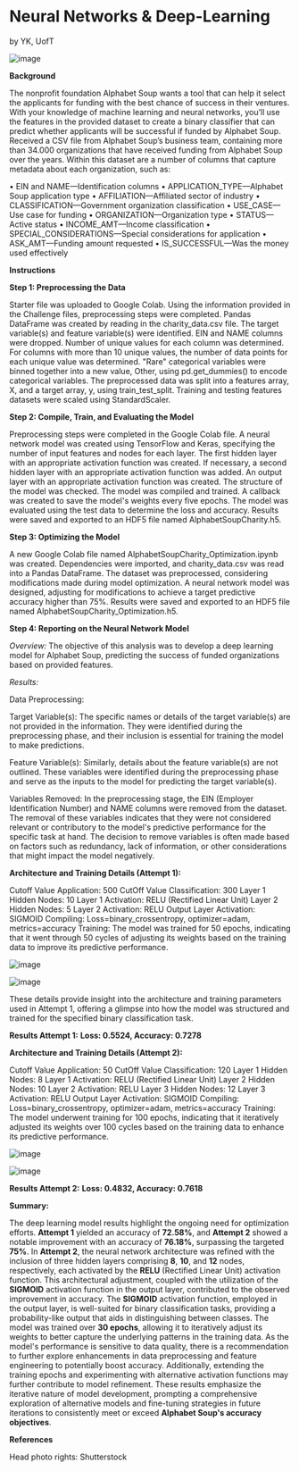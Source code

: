 # Neural Networks & Deep-Learning 
by YK, UofT

![image](https://github.com/YargKlnc/Deep-Learning/assets/142269763/7da93479-e78b-4f7d-b990-492cebfa6023)


**Background**

The nonprofit foundation Alphabet Soup wants a tool that can help it select the applicants for funding with the best chance of success in their ventures. With your knowledge of machine learning and neural networks, you’ll use the features in the provided dataset to create a binary classifier that can predict whether applicants will be successful if funded by Alphabet Soup. Received a CSV file from Alphabet Soup’s business team, containing more than 34.000 organizations that have received funding from Alphabet Soup over the years. Within this dataset are a number of columns that capture metadata about each organization, such as:

•	EIN and NAME—Identification columns •	APPLICATION_TYPE—Alphabet Soup application type •	AFFILIATION—Affiliated sector of industry •	CLASSIFICATION—Government organization classification •	USE_CASE—Use case for funding •	ORGANIZATION—Organization type •	STATUS—Active status •	INCOME_AMT—Income classification •	SPECIAL_CONSIDERATIONS—Special considerations for application •	ASK_AMT—Funding amount requested •	IS_SUCCESSFUL—Was the money used effectively


**Instructions**


**Step 1: Preprocessing the Data**

Starter file was uploaded to Google Colab. Using the information provided in the Challenge files, preprocessing steps were completed. Pandas DataFrame was created by reading in the charity_data.csv file. The target variable(s) and feature variable(s) were identified. EIN and NAME columns were dropped. Number of unique values for each column was determined. For columns with more than 10 unique values, the number of data points for each unique value was determined. "Rare" categorical variables were binned together into a new value, Other, using pd.get_dummies() to encode categorical variables. The preprocessed data was split into a features array, X, and a target array, y, using train_test_split. Training and testing features datasets were scaled using StandardScaler.


**Step 2: Compile, Train, and Evaluating the Model**

Preprocessing steps were completed in the Google Colab file. A neural network model was created using TensorFlow and Keras, specifying the number of input features and nodes for each layer. The first hidden layer with an appropriate activation function was created. If necessary, a second hidden layer with an appropriate activation function was added. An output layer with an appropriate activation function was created. The structure of the model was checked. The model was compiled and trained. A callback was created to save the model's weights every five epochs. The model was evaluated using the test data to determine the loss and accuracy. Results were saved and exported to an HDF5 file named AlphabetSoupCharity.h5.


**Step 3: Optimizing the Model**

A new Google Colab file named AlphabetSoupCharity_Optimization.ipynb was created. Dependencies were imported, and charity_data.csv was read into a Pandas DataFrame. The dataset was preprocessed, considering modifications made during model optimization. A neural network model was designed, adjusting for modifications to achieve a target predictive accuracy higher than 75%. Results were saved and exported to an HDF5 file named AlphabetSoupCharity_Optimization.h5.


**Step 4: Reporting on the Neural Network Model**

*Overview:* The objective of this analysis was to develop a deep learning model for Alphabet Soup, predicting the success of funded organizations based on provided features.

*Results:*

Data Preprocessing:

Target Variable(s): The specific names or details of the target variable(s) are not provided in the information. They were identified during the preprocessing phase, and their inclusion is essential for training the model to make predictions.

Feature Variable(s): Similarly, details about the feature variable(s) are not outlined. These variables were identified during the preprocessing phase and serve as the inputs to the model for predicting the target variable(s).

Variables Removed: In the preprocessing stage, the EIN (Employer Identification Number) and NAME columns were removed from the dataset. The removal of these variables indicates that they were not considered relevant or contributory to the model's predictive performance for the specific task at hand. The decision to remove variables is often made based on factors such as redundancy, lack of information, or other considerations that might impact the model negatively.

**Architecture and Training Details (Attempt 1):**

Cutoff Value Application: 500
CutOff Value Classification: 300
Layer 1 Hidden Nodes: 10
Layer 1 Activation: RELU (Rectified Linear Unit)
Layer 2 Hidden Nodes: 5
Layer 2 Activation: RELU
Output Layer Activation: SIGMOID
Compiling: Loss=binary_crossentropy, optimizer=adam, metrics=accuracy
Training: The model was trained for 50 epochs, indicating that it went through 50 cycles of adjusting its weights based on the training data to improve its predictive performance.

![image](https://github.com/YargKlnc/Deep-Learning/assets/142269763/2f78e526-88ff-4304-a223-1d4c67532e33)

![image](https://github.com/YargKlnc/Deep-Learning/assets/142269763/69c305cb-5d87-4dcd-a670-e270b27c76d3)

These details provide insight into the architecture and training parameters used in Attempt 1, offering a glimpse into how the model was structured and trained for the specified binary classification task.

**Results Attempt 1:**
**Loss: 0.5524, Accuracy: 0.7278**

**Architecture and Training Details (Attempt 2):**

Cutoff Value Application: 50
CutOff Value Classification: 120
Layer 1 Hidden Nodes: 8
Layer 1 Activation: RELU (Rectified Linear Unit)
Layer 2 Hidden Nodes: 10
Layer 2 Activation: RELU
Layer 3 Hidden Nodes: 12
Layer 3 Activation: RELU
Output Layer Activation: SIGMOID
Compiling: Loss=binary_crossentropy, optimizer=adam, metrics=accuracy
Training: The model underwent training for 100 epochs, indicating that it iteratively adjusted its weights over 100 cycles based on the training data to enhance its predictive performance.

![image](https://github.com/YargKlnc/Deep-Learning/assets/142269763/71ad8a64-7630-44d6-9a67-601be127a4d4)

![image](https://github.com/YargKlnc/Deep-Learning/assets/142269763/22af7068-2b68-4f93-9dc6-94921b40d41d)

**Results Attempt 2:**
**Loss: 0.4832, Accuracy: 0.7618**


**Summary:**


The deep learning model results highlight the ongoing need for optimization efforts. **Attempt 1** yielded an accuracy of **72.58%**, and **Attempt 2** showed a notable improvement with an accuracy of **76.18%**, surpassing the targeted **75%**. In **Attempt 2**, the neural network architecture was refined with the inclusion of three hidden layers comprising **8**, **10**, and **12** nodes, respectively, each activated by the **RELU** (Rectified Linear Unit) activation function. This architectural adjustment, coupled with the utilization of the **SIGMOID** activation function in the output layer, contributed to the observed improvement in accuracy. The **SIGMOID** activation function, employed in the output layer, is well-suited for binary classification tasks, providing a probability-like output that aids in distinguishing between classes. The model was trained over **30 epochs**, allowing it to iteratively adjust its weights to better capture the underlying patterns in the training data. As the model's performance is sensitive to data quality, there is a recommendation to further explore enhancements in data preprocessing and feature engineering to potentially boost accuracy. Additionally, extending the training epochs and experimenting with alternative activation functions may further contribute to model refinement. These results emphasize the iterative nature of model development, prompting a comprehensive exploration of alternative models and fine-tuning strategies in future iterations to consistently meet or exceed **Alphabet Soup's accuracy objectives**.

  
**References**

Head photo rights: Shutterstock


